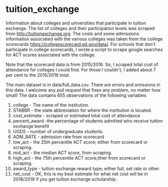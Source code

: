 # tuition_exchange
Information about colleges and universities that participate in tuition exchange. The list of colleges and their participation levels was scraped from http://tuitionexchange.org. The costs and some admissions information associated with the various colleges was taken from the college scorecards https://collegescorecard.ed.gov/data/. For schools that don't participate in college scorecards, I wrote a script to scrape google searches for ACT scores associated with the college.

Note that the scorecard data is from 2015/2016. So, I scraped total cost of attendance for colleges I could find. For those I couldn't, I added about 7 per cent to the 2015/2016 total. 

The main dataset is in data/full_data.csv. There are errors and omissions in this data. I welcome any pull request that fixes any problem, no matter how small! The data contains 655 observations of the following variables

1. college - The name of the institution.
2. STABBR - the state abbreviation for where the institution is located.
2. cost_estimate - scraped or estimated total cost of attendance
2. percent_award -the percentage of students admitted who receive tuition exvhange benefit
9. UGDS - number of undergraduate students.
7. ADM_RATE - admission rate from scorecard     
3. low_act - the 25th percentile ACT score; either from scorecard or scraping.
4. mid_act - the median ACT score, from scraping.
5. high_act - the 75th percentile ACT score;ither from scorecard or scraping.
14. award_type - tuition exchange reward type; either full, set rate or other
16. net_cost - OK, this is my best estimate for what net cost will be in 2018/2019 if you get tuition exchange scholarship.
